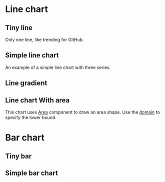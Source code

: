 <script>
export default {
  data: () => ({
    values: [
      { name: 'Page A', uv: 4000, pv: 2400, amt: 2400 },
      { name: 'Page B', uv: 3000, pv: 1398, amt: 2210 },
      { name: 'Page C', uv: 2000, pv: 9800, amt: 2290 },
      { name: 'Page D', uv: 2780, pv: 3908, amt: 2000 },
      { name: 'Page E', uv: 1890, pv: 4800, amt: 2181 },
      { name: 'Page F', uv: 2390, pv: 3800, amt: 2500 },
      { name: 'Page G', uv: 3490, pv: 4300, amt: 2100 }
    ]
  })
}
</script>

# Line chart

## Tiny line

Only one line, like trending for GitHub.

<la-artboard :data="values">
  <la-line prop="pv"></la-line>
</la-artboard>

## Simple line chart

An example of a simple line chart with three series.

<la-artboard :width="600" :height="200" :data="values">
  <la-line prop="pv"></la-line>
  <la-line prop="uv"></la-line>
  <la-line prop="amt"></la-line>
  <la-x-axis prop="name"></la-x-axis>
  <la-y-axis></la-y-axis>
</la-artboard>

## Line gradient

## Line chart With area

This chart uses [Area](api#area) component to draw an area shape. Use the [domain](api#domain) to specify the lower bound.

<la-artboard :domain="[0, null]" :width="600" :height="200" :data="values">
  <la-area dot curve prop="pv"></la-area>
  <la-x-axis></la-x-axis>
  <la-y-axis></la-y-axis>
</la-artboard>

# Bar chart

## Tiny bar

## Simple bar chart
